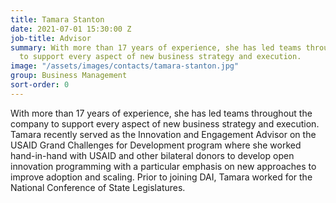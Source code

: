 ```yaml
---
title: Tamara Stanton
date: 2021-07-01 15:30:00 Z
job-title: Advisor
summary: With more than 17 years of experience, she has led teams throughout the company
  to support every aspect of new business strategy and execution.
image: "/assets/images/contacts/tamara-stanton.jpg"
group: Business Management
sort-order: 0
---
```


With more than 17 years of experience, she has led teams throughout the company to support every aspect of new business strategy and execution. Tamara recently served as the Innovation and Engagement Advisor on the USAID Grand Challenges for Development program where she worked hand-in-hand with USAID and other bilateral donors to develop open innovation programming with a particular emphasis on new approaches to improve adoption and scaling. Prior to joining DAI, Tamara worked for the National Conference of State Legislatures.